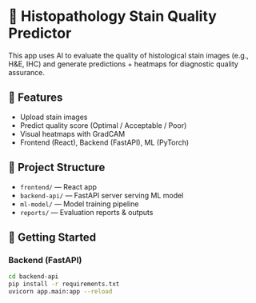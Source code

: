 # 🧪 Histopathology Stain Quality Predictor

This app uses AI to evaluate the quality of histological stain images (e.g., H&E, IHC) and generate predictions + heatmaps for diagnostic quality assurance.

## 🔧 Features

- Upload stain images
- Predict quality score (Optimal / Acceptable / Poor)
- Visual heatmaps with GradCAM
- Frontend (React), Backend (FastAPI), ML (PyTorch)

## 📁 Project Structure

- `frontend/` — React app
- `backend-api/` — FastAPI server serving ML model
- `ml-model/` — Model training pipeline
- `reports/` — Evaluation reports & outputs

## 🚀 Getting Started

### Backend (FastAPI)
```bash
cd backend-api
pip install -r requirements.txt
uvicorn app.main:app --reload
